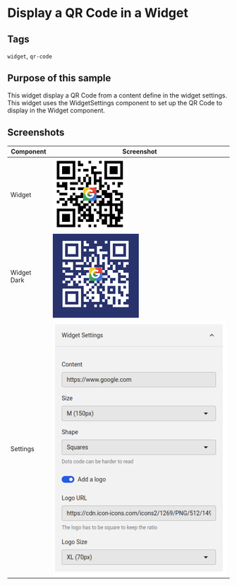 # Display a QR Code in a Widget

## Tags
`widget`, `qr-code` 


## Purpose of this sample
This widget display a QR Code from a content define in the widget settings.
This widget uses the WidgetSettings component to set up the QR Code to display in the Widget component.

## Screenshots
| Component   | Screenshot                                                   |
|-------------|--------------------------------------------------------------|
| Widget      | ![Content](./screenshots/qr-code_content.png)                |
| Widget Dark | ![Content Dark mode](./screenshots/qr-code_content-dark.png) |
| Settings    | ![Settings](./screenshots/qr-code_settings.png)              |
